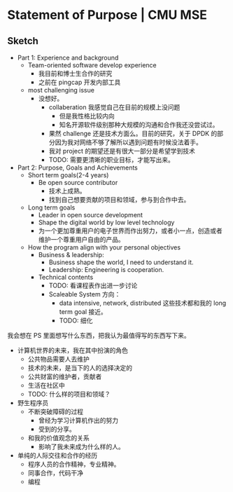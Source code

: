 Statement of Purpose | CMU MSE
==============================


## Sketch

- Part 1: Experience and background
  - Team-oriented software develop experience
    - 我目前和博士生合作的研究
    - 之前在 pingcap 开发内部工具
  - most challenging issue
    - 没想好。
      - collaberation 我感觉自己在目前的规模上没问题
        - 但是我性格比较内向
        - 知名开源软件级别那种大规模的沟通和合作我还没尝试过。
      - 果然 challenge 还是技术方面么。目前的研究，关于 DPDK 的部分因为我对网络不够了解所以遇到问题有时候没法着手。
      - 我对 project 的期望还是有很大一部分是希望学到技术
      - TODO: 需要更清晰的职业目标，才能写出来。
- Part 2: Purpose, Goals and Achievements
  - Short term goals(2-4 years)
    - Be open source contributor
      - 技术上成熟。
      - 找到自己想要贡献的项目和领域，参与到合作中去。
  - Long term goals
    - Leader in open source development
    - Shape the digital world by low level technology
    - 为一个更加尊重用户的电子世界而作出努力，或者小一点，创造或者维护一个尊重用户自由的产品。
  - How the program align with your personal objectives
    - Business & leadership:
      - Business shape the world, I need to understand it.
      - Leadership: Engineering is cooperation.
    - Technical contents
      - TODO: 看课程表作出进一步讨论
      - Scaleable System 方向：
        - data intensive, network, distributed 这些技术都和我的 long term goal 接近。
        - TODO: 细化


我会想在 PS 里面想写什么东西，把我认为最值得写的东西写下来。

- 计算机世界的未来，我在其中扮演的角色
  - 公共物品需要人去维护
  - 技术的未来，是当下的人的选择决定的
  - 公共财富的维护者，贡献者
  - 生活在社区中
  - TODO: 什么样的项目和领域？
- 野生程序员
  - 不断突破障碍的过程
    - 曾经为学习计算机作出的努力
    - 受到的分享。
  - 和我的价值观念的关系
    - 影响了我未来成为什么样的人。
- 单纯的人际交往和合作的经历
  - 程序人员的合作精神，专业精神。
  - 同事合作，代码干净
  - 编程


